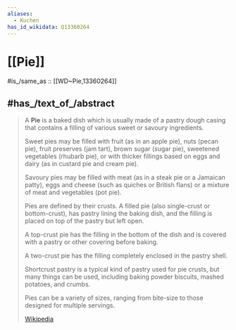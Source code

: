 ```yaml
---
aliases:
  - Kuchen
has_id_wikidata: Q13360264
---
```


# [[Pie]] 

#is_/same_as :: [[WD~Pie,13360264]] 

## #has_/text_of_/abstract 

> A **Pie** is a baked dish which is usually made of a pastry dough casing 
> that contains a filling of various sweet or savoury ingredients. 
> 
> Sweet pies may be filled with fruit (as in an apple pie), nuts (pecan pie), 
> fruit preserves (jam tart), brown sugar (sugar pie), sweetened vegetables (rhubarb pie), 
> or with thicker fillings based on eggs and dairy (as in custard pie and cream pie). 
> 
> Savoury pies may be filled with meat (as in a steak pie or a Jamaican patty), 
> eggs and cheese (such as quiches or British flans) 
> or a mixture of meat and vegetables (pot pie).
>
> Pies are defined by their crusts. 
> A filled pie (also single-crust or bottom-crust), has pastry lining the baking dish, 
> and the filling is placed on top of the pastry but left open. 
> 
> A top-crust pie has the filling in the bottom of the dish 
> and is covered with a pastry or other covering before baking. 
> 
> A two-crust pie has the filling completely enclosed in the pastry shell. 
> 
> Shortcrust pastry is a typical kind of pastry used for pie crusts, 
> but many things can be used, including baking powder biscuits, 
> mashed potatoes, and crumbs.
>
> Pies can be a variety of sizes, ranging from bite-size to those designed for multiple servings.
>
> [Wikipedia](https://en.wikipedia.org/wiki/Pie) 

